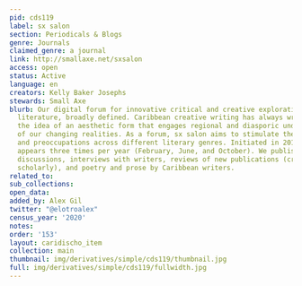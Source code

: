```yaml
---
pid: cds119
label: sx salon
section: Periodicals & Blogs
genre: Journals
claimed_genre: a journal
link: http://smallaxe.net/sxsalon
access: open
status: Active
language: en
creators: Kelly Baker Josephs
stewards: Small Axe
blurb: Our digital forum for innovative critical and creative explorations of Caribbean
  literature, broadly defined. Caribbean creative writing has always wrestled with
  the idea of an aesthetic form that engages regional and diasporic understandings
  of our changing realities. As a forum, sx salon aims to stimulate these sensibilities
  and preoccupations across different literary genres. Initiated in 2010, sx salon
  appears three times per year (February, June, and October). We publish literary
  discussions, interviews with writers, reviews of new publications (creative and
  scholarly), and poetry and prose by Caribbean writers.
related_to:
sub_collections:
open_data:
added_by: Alex Gil
twitter: "@elotroalex"
census_year: '2020'
notes:
order: '153'
layout: caridischo_item
collection: main
thumbnail: img/derivatives/simple/cds119/thumbnail.jpg
full: img/derivatives/simple/cds119/fullwidth.jpg
---
```

